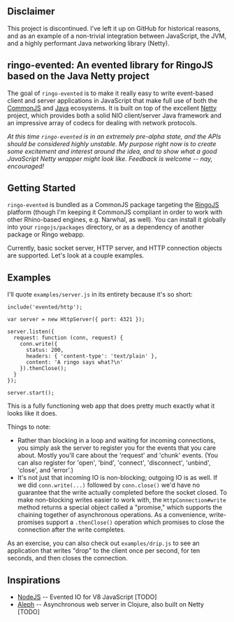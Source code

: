 ## Disclaimer

This project is discontinued. I've left it up on GitHub for historical reasons, and as an example of a non-trivial integration between JavaScript, the JVM, and a highly performant Java networking library (Netty).

## ringo-evented: An evented library for RingoJS based on the Java Netty project

The goal of `ringo-evented` is to make it really easy to write event-based client and server applications in JavaScript that make full use of both the [CommonJS](http://commonjs.org/) and [Java](http://java.oracle.com/) ecosystems. It is built on top of the excellent [Netty](http://jboss.org/netty/) project, which provides both a solid NIO client/server Java framework and an impressive array of codecs for dealing with network protocols.

_At this time `ringo-evented` is in an extremely pre-alpha state, and the APIs should be considered highly unstable. My purpose right now is to create some excitement and interest around the idea, and to show what a good JavaScript Netty wrapper might look like. Feedback is welcome -- nay, encouraged!_

## Getting Started

`ringo-evented` is bundled as a CommonJS package targeting the [RingoJS](http://ringojs.org/) platform (though I'm keeping it CommonJS compliant in order to work with other Rhino-based engines, e.g. Narwhal, as well). You can install it globally into your `ringojs/packages` directory, or as a dependency of another package or Ringo webapp.

Currently, basic socket server, HTTP server, and HTTP connection objects are supported. Let's look at a couple examples.

## Examples

I'll quote `examples/server.js` in its entirety because it's so short:

    include('evented/http');
    
    var server = new HttpServer({ port: 4321 });
    
    server.listen({
      request: function (conn, request) {
        conn.write({
          status: 200,
          headers: { 'content-type': 'text/plain' },
          content: 'A ringo says what?\n'
        }).thenClose();
      }
    });
    
    server.start();

This is a fully functioning web app that does pretty much exactly what it looks like it does.

Things to note:

* Rather than blocking in a loop and waiting for incoming connections, you simply ask the server to register you for the events that you care about. Mostly you'll care about the 'request' and 'chunk' events. (You can also register for 'open', 'bind', 'connect', 'disconnect', 'unbind', 'close', and 'error'.)
* It's not just that incoming IO is non-blocking; outgoing IO is as well. If we did `conn.write(...)` followed by `conn.close()` we'd have no guarantee that the write actually completed before the socket closed. To make non-blocking writes easier to work with, the `HttpConnection#write` method returns a special object called a "promise," which supports the chaining together of asynchronous operations. As a convenience, write-promises support a `.thenClose()` operation which promises to close the connection after the write completes.

As an exercise, you can also check out `examples/drip.js` to see an application that writes "drop" to the client once per second, for ten seconds, and then closes the connection.

## Inspirations

* [NodeJS](http://nodejs.org/) -- Evented IO for V8 JavaScript [TODO]
* [Aleph](http://github.com/ztellman/aleph) -- Asynchronous web server in Clojure, also built on Netty [TODO]
